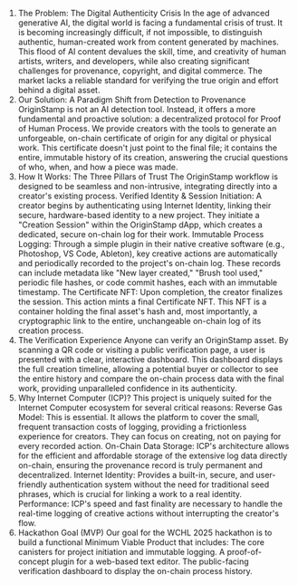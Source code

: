 1. The Problem: The Digital Authenticity Crisis
In the age of advanced generative AI, the digital world is facing a fundamental crisis of trust. It is becoming increasingly difficult, if not impossible, to distinguish authentic, human-created work from content generated by machines. This flood of AI content devalues the skill, time, and creativity of human artists, writers, and developers, while also creating significant challenges for provenance, copyright, and digital commerce. The market lacks a reliable standard for verifying the true origin and effort behind a digital asset.
2. Our Solution: A Paradigm Shift from Detection to Provenance
OriginStamp is not an AI detection tool. Instead, it offers a more fundamental and proactive solution: a decentralized protocol for Proof of Human Process.
We provide creators with the tools to generate an unforgeable, on-chain certificate of origin for any digital or physical work. This certificate doesn't just point to the final file; it contains the entire, immutable history of its creation, answering the crucial questions of who, when, and how a piece was made.
3. How It Works: The Three Pillars of Trust
The OriginStamp workflow is designed to be seamless and non-intrusive, integrating directly into a creator's existing process.
Verified Identity & Session Initiation:
A creator begins by authenticating using Internet Identity, linking their secure, hardware-based identity to a new project. They initiate a "Creation Session" within the OriginStamp dApp, which creates a dedicated, secure on-chain log for their work.
Immutable Process Logging:
Through a simple plugin in their native creative software (e.g., Photoshop, VS Code, Ableton), key creative actions are automatically and periodically recorded to the project's on-chain log. These records can include metadata like "New layer created," "Brush tool used," periodic file hashes, or code commit hashes, each with an immutable timestamp.
The Certificate NFT:
Upon completion, the creator finalizes the session. This action mints a final Certificate NFT. This NFT is a container holding the final asset's hash and, most importantly, a cryptographic link to the entire, unchangeable on-chain log of its creation process.
4. The Verification Experience
Anyone can verify an OriginStamp asset. By scanning a QR code or visiting a public verification page, a user is presented with a clear, interactive dashboard. This dashboard displays the full creation timeline, allowing a potential buyer or collector to see the entire history and compare the on-chain process data with the final work, providing unparalleled confidence in its authenticity.
5. Why Internet Computer (ICP)?
This project is uniquely suited for the Internet Computer ecosystem for several critical reasons:
Reverse Gas Model: This is essential. It allows the platform to cover the small, frequent transaction costs of logging, providing a frictionless experience for creators. They can focus on creating, not on paying for every recorded action.
On-Chain Data Storage: ICP's architecture allows for the efficient and affordable storage of the extensive log data directly on-chain, ensuring the provenance record is truly permanent and decentralized.
Internet Identity: Provides a built-in, secure, and user-friendly authentication system without the need for traditional seed phrases, which is crucial for linking a work to a real identity.
Performance: ICP's speed and fast finality are necessary to handle the real-time logging of creative actions without interrupting the creator's flow.
6. Hackathon Goal (MVP)
Our goal for the WCHL 2025 hackathon is to build a functional Minimum Viable Product that includes:
The core canisters for project initiation and immutable logging.
A proof-of-concept plugin for a web-based text editor.
The public-facing verification dashboard to display the on-chain process history.
